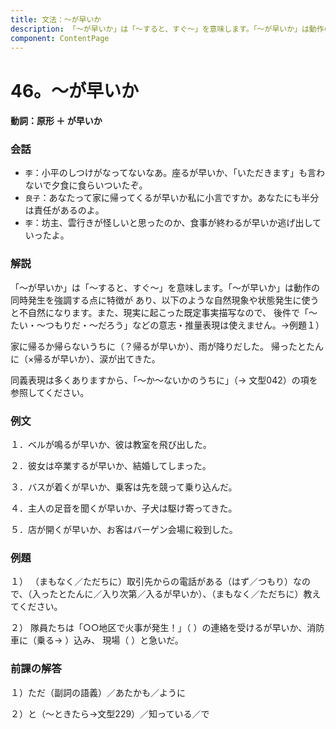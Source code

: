 ```yaml
---
title: 文法：～が早いか
description: 「～が早いか」は「～すると、すぐ～」を意味します。「～が早いか」は動作の同時発生を強調する点に特徴が あり、以下のような自然現象や状態発生に使うと不自然になります。また、現実に起こった既定事実描写なので、 後件で「～たい・～つもりだ・～だろう」などの意志・推量表現は使えません。→例題１）
component: ContentPage
---
```



# 46。～が早いか
#### 動詞：原形 ＋ が早いか
### 会話
- `李`：小平のしつけがなってないなあ。座るが早いか、「いただきます」も言わないで夕食に食らいついたぞ。
- `良子`：あなたって家に帰ってくるが早いか私に小言ですか。あなたにも半分は責任があるのよ。
- `李`：坊主、雲行きが怪しいと思ったのか、食事が終わるが早いか逃げ出していったよ。
### 解説
「～が早いか」は「～すると、すぐ～」を意味します。「～が早いか」は動作の同時発生を強調する点に特徴が あり、以下のような自然現象や状態発生に使うと不自然になります。また、現実に起こった既定事実描写なので、 後件で「～たい・～つもりだ・～だろう」などの意志・推量表現は使えません。→例題１）

家に帰るか帰らないうちに（？帰るが早いか）、雨が降りだした。 帰ったとたんに（×帰るが早いか）、涙が出てきた。

同義表現は多くありますから、「～か～ないかのうちに」（→ 文型042）の項を参照してください。
### 例文
１．ベルが鳴るが早いか、彼は教室を飛び出した。

２．彼女は卒業するが早いか、結婚してしまった。

３．バスが着くが早いか、乗客は先を競って乗り込んだ。

４．主人の足音を聞くが早いか、子犬は駆け寄ってきた。

５．店が開くが早いか、お客はバーゲン会場に殺到した。
### 例題
１） （まもなく／ただちに）取引先からの電話がある（はず／つもり）なので、（入ったとたんに／入り次第／入るが早いか）、（まもなく／ただちに）教えてください。

２） 隊員たちは「○○地区で火事が発生！」（ ）の連絡を受けるが早いか、消防車に（乗る→ ）込み、 現場（ ）と急いだ。
### 前課の解答
１）ただ（副詞の語義）／あたかも／ように

２）と（～ときたら→文型229）／知っている／で
